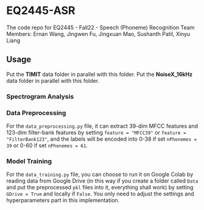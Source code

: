 # EQ2445-ASR
The code repo for EQ2445 - Fall22 - Speech (Phoneme) Recognition
Team Members: Ernan Wang, Jingwen Fu, Jingxuan Mao, Sushanth Patil, Xinyu Liang

## Usage
Put the **TIMIT** data folder in parallel with this folder.
Put the **NoiseX_16kHz** data folder in parallel with this folder.

### Spectrogram Analysis

### Data Preprocessing
For the `data_preprocessing.py` file, it can extract 39-dim MFCC features and 123-dim filter-bank features by setting `feature = "MFCC39"` or `feature = "FilterBank123"`, and the labels will be encoded into 0-38 if set `nPhonemes = 39` or 0-60 if set `nPhonemes = 61`. 

### Model Training
For the `data_training.py` file, you can choose to run it on Google Colab by reading data from Google Drive (in this way if you create a folder called `Data` and put the preprocessed `pkl` files into it, everything shall work) by setting `GDrive = True` and locally if `False`. You only need to adjust the settings and hyperparameters part in this implementation.